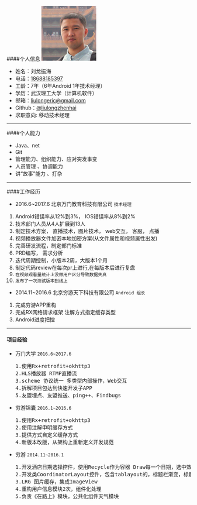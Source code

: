 ####个人信息
![Alt text](https://raw.githubusercontent.com/liulongzhenhai/markdownphoto/master/my.jpg "有好也有坏")
* 姓名：刘龙振海
* 电话：[18688185397](tel:18688185397)
* 工龄：7年（6年Android 1年技术经理）
* 学历：武汉理工大学（计算机软件）
* 邮箱：[liulongeric@gmail.com](mailto:liulongeric@gmail.com)
* Github：[@liulongzhenhai](https://github.com/liulongzhenhai)
* 求职意向: 移动技术经理

--------------

####个人能力
* Java、net
* Git
* 管理能力、组织能力、应对突发事变
* 人员管理 、协调能力
* 讲“故事”能力 、打杂

--------------
####工作经历
* 2016.6~2017.6 北京万门教育科技有限公司 `技术经理`
1. Android错误率从12%到3%， IOS错误率从8%到2%
2. 技术部门人员从4人扩展到13人
3. 制定技术方案， 直播技术，图片技术， web交互， 客服， 点播
4. 视频播放器文件加密本地加密方案(从文件属性和视频属性出发)
5. 完善研发流程，制定部门标准
6. PRD编写， 需求分析
7. 迭代周期控制，小版本2周，大版本1个月
8. 制定代码review在每次pr上进行,在每版本后进行复盘
9. `在视频观看量统计上没做用户区分导致数据失真`
10. `发布了一次测试版本到线上`
* 2014.11~2016.6 北京穷游天下科技有限公司  `Android 组长`
1. 完成穷游APP重构
2. 完成RX网络请求框架 注解方式指定缓存类型
3. Android进度把控

-----------------
#### 项目经验
* 万门大学 `2016.6~2017.6`
    <pre>1.使用Rx+retrofit+okhttp3 <br>2.HLS播放器 RTMP直播流<br>3.scheme 协议统一 多类型内部操作，Web交互<br>4.拆解项目包达到快速开发子APP<br>5.友盟埋点、友盟推送、ping++、Findbugs</pre>

* 穷游锦囊 `2016.1~2016.6`
    <pre>1.使用Rx+retrofit+okhttp3 <br>2.使用注解申明缓存方式<br>3.提供方式自定义缓存方式<br>4.新版本改版，从架构上重新定义开发规范</pre>
* 穷游 `2014.11~2016.1`
    <pre>1.开发酒店日期选择控件，使用Recycle作为容器 Draw每一个日期，选中效果<br>2.开发类CoordinatorLayout控件，包含tablayout的，标题栏渐变，标题字体渐变缩小到标题栏，解决列表<br>3.LRG 图片缓存，集成ImageView<br>4.重构用户信息模块2次，组件化处理<br>5.负责《在路上》模块，公共化组件天气模块</pre>
    
